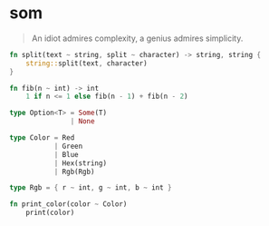 # som

> An idiot admires complexity, a genius admires simplicity.

```rust
fn split(text ~ string, split ~ character) -> string, string {
    string::split(text, character)
}
```

```rust
fn fib(n ~ int) -> int
    1 if n <= 1 else fib(n - 1) + fib(n - 2)
```

```rust
type Option<T> = Some(T)
               | None

type Color = Red 
           | Green 
           | Blue 
           | Hex(string) 
           | Rgb(Rgb)

type Rgb = { r ~ int, g ~ int, b ~ int }

fn print_color(color ~ Color)
    print(color)
```
